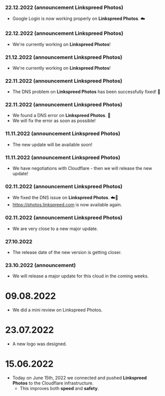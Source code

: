 ### 22.12.2022 (announcement Linkspreed Photos)
- Google Login is now working properly on **Linkspreed Photos**. ☁️

### 22.12.2022 (announcement Linkspreed Photos)
- We're currently working on **Linkspreed Photos**!

### 21.12.2022 (announcement Linkspreed Photos)
- We're currently working on **Linkspreed Photos**!

### 22.11.2022 (announcement Linkspreed Photos)
- The DNS problem on **Linkspreed Photos** has been successfully fixed! 📱

### 22.11.2022 (announcement Linkspreed Photos)
- We found a DNS error on **Linkspreed Photos**. 🤔
- We will fix the error as soon as possible!

### 11.11.2022 (announcement Linkspreed Photos)
- The new update will be available soon!

### 11.11.2022 (announcement Linkspreed Photos)
- We have negotiations with Cloudflare - then we will release the new update!

### 02.11.2022 (announcement Linkspreed Photos)
- We fixed the DNS issue on **Linkspreed Photos**. ☁️🧡
- https://photos.linkspreed.com is now available again.

### 02.11.2022 (announcement Linkspreed Photos)
- We are very close to a new major update.

### 27.10.2022
- The release date of the new version is getting closer.

### 23.10.2022 (announcement)
- We will release a major update for this cloud in the coming weeks.

# 09.08.2022
  - We did a mini review on Linkspreed Photos.

# 23.07.2022
  - A new logo was designed.

# 15.06.2022
  - Today on June 15th, 2022 we connected and pushed **Linkspreed Photos** to the Cloudflare infrastructure.
     - This improves both **speed** and **safety**.
